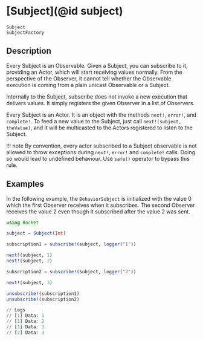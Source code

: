# [Subject](@id subject)

```@docs
Subject
SubjectFactory
```

## Description

Every Subject is an Observable. Given a Subject, you can subscribe to it, providing an Actor, which will start receiving values normally. From the perspective of the Observer, it cannot tell whether the Observable execution is coming from a plain unicast Observable or a Subject.

Internally to the Subject, subscribe does not invoke a new execution that delivers values. It simply registers the given Observer in a list of Observers.

Every Subject is an Actor. It is an object with the methods `next!`, `error!`, and `complete!`. To feed a new value to the Subject, just call `next!(subject, theValue)`, and it will be multicasted to the Actors registered to listen to the Subject.

!!! note
    By convention, every actor subscribed to a Subject observable is not allowed to throw exceptions during `next!`, `error!` and `complete!` calls. 
    Doing so would lead to undefined behaviour. Use `safe()` operator to bypass this rule. 

## Examples

In the following example, the `BehaviorSubject` is initialized with the value 0 which the first Observer receives when it subscribes. The second Observer receives the value 2 even though it subscribed after the value 2 was sent.

```julia
using Rocket

subject = Subject(Int)

subscription1 = subscribe!(subject, logger("1"))

next!(subject, 1)
next!(subject, 2)

subscription2 = subscribe!(subject, logger("2"))

next!(subject, 3)

unsubscribe!(subscription1)
unsubscribe!(subscription2)

// Logs
// [1] Data: 1
// [1] Data: 2
// [1] Data: 3
// [2] Data: 3
```
